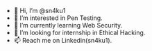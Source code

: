 - 👋 Hi, I’m @sn4ku1
- 👀 I’m interested in Pen Testing.
- 🌱 I’m currently learning Web Security.
- 💞️ I’m looking for internship in Ethical Hacking.
- 📫 Reach me on Linkedin(sn4ku1).
<!---
nakultf/nakultf is a ✨ special ✨ repository because its `README.md` (this file) appears on your GitHub profile.
You can click the Preview link to take a look at your changes.
--->
